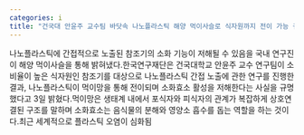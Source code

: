 ```yaml
---
categories: i
title: "건국대 안윤주 교수팀 바닷속 나노플라스틱 해양 먹이사슬로 식자원까지 전이 가능 규명"
---
```

나노플라스틱에 간접적으로 노출된 참조기의 소화 기능이 저해될 수 있음을 국내 연구진이 해양 먹이사슬을 통해 밝혀냈다.한국연구재단은 건국대학교 안윤주 교수 연구팀이 소비율이 높은 식자원인 참조기를 대상으로 나노플라스틱 간접 노출에 관한 연구를 진행한 결과, 나노플라스틱이 먹이망을 통해 전이되며 소화효소 활성을 저해한다는 사실을 규명했다고 3일 밝혔다.먹이망은 생태계 내에서 포식자와 피식자의 관계가 복잡하게 상호연결된 구조를 말하며 소화효소는 음식물의 분해와 영양소 흡수를 돕는 역할을 하는 것이다.최근 세계적으로 플라스틱 오염이 심화됨